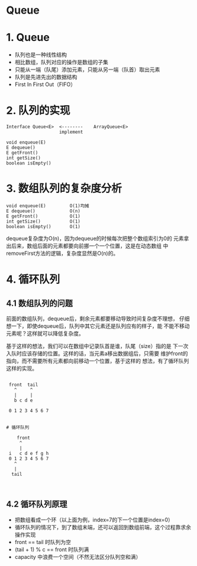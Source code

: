 Queue
=====

# 1. Queue

- 队列也是一种线性结构
- 相比数组，队列对应的操作是数组的子集
- 只能从一端（队尾）添加元素，只能从另一端（队首）取出元素
- 队列是先进先出的数据结构
- First In First Out（FIFO）

# 2. 队列的实现

```
Interface Queue<E>  <--------    ArrayQueue<E>
                    implement

void enqueue(E)
E dequeue()
E getFront()
int getSize()
boolean isEmpty()

```

# 3. 数组队列的复杂度分析

```
void enqueue(E)         O(1)均摊
E dequeue()             O(n)
E getFront()            O(1)
int getSize()           O(1)
boolean isEmpty()       O(1)
```

dequeue复杂度为O(n)，因为dequeue的时候每次把整个数组索引为0的
元素拿出后来，数组后面的元素都要向前挪一个一个位置，这是在动态数组
中removeFirst方法的逻辑，复杂度显然是O(n)的。

# 4. 循环队列

## 4.1 数组队列的问题

前面的数组队列，dequeue后，剩余元素都要移动导致时间复杂度不理想，
仔细想一下，即使dequeue后，队列中其它元素还是队列应有的样子，能
不能不移动元素呢？这样就可以降低复杂度。

基于这样的想法，我们可以在数组中记录队首是谁，队尾（size）指的是
下一次入队时应该存储的位置。这样的话，当元素a移出数据组后，只需要
维护front的指向，而不需要所有元素都向前移动一个位置，基于这样的
想法，有了循环队列这样的实现。

```

 front  tail
   ^     ^
   |     |
   b c d e
   
 0 1 2 3 4 5 6 7
 

# 循环队列

    front
     ^
     |
 i   c d e f g h
 0 1 2 3 4 5 6 7
   ^
   |
  tail
 
 
```

## 4.2 循环队列原理

- 把数组看成一个环（以上面为例，index=7的下一个位置是index=0）
- 循环队列的情况下，到了数组末端，还可以返回到数组前端，这个过程靠求余操作实现
- front == tail 时队列为空
- (tail + 1) % c == front 时队列满
- capacity 中浪费一个空间（不然无法区分队列空和满）